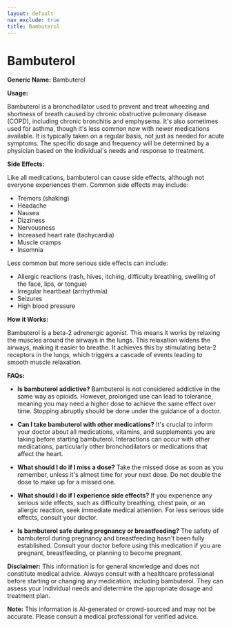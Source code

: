 ```yaml
---
layout: default
nav_exclude: true
title: Bambuterol
---
```


# Bambuterol

**Generic Name:** Bambuterol

**Usage:**

Bambuterol is a bronchodilator used to prevent and treat wheezing and shortness of breath caused by chronic obstructive pulmonary disease (COPD), including chronic bronchitis and emphysema.  It's also sometimes used for asthma, though it's less common now with newer medications available.  It is typically taken on a regular basis, not just as needed for acute symptoms.  The specific dosage and frequency will be determined by a physician based on the individual's needs and response to treatment.

**Side Effects:**

Like all medications, bambuterol can cause side effects, although not everyone experiences them.  Common side effects may include:

* Tremors (shaking)
* Headache
* Nausea
* Dizziness
* Nervousness
* Increased heart rate (tachycardia)
* Muscle cramps
* Insomnia


Less common but more serious side effects can include:

* Allergic reactions (rash, hives, itching, difficulty breathing, swelling of the face, lips, or tongue)
* Irregular heartbeat (arrhythmia)
* Seizures
* High blood pressure


**How it Works:**

Bambuterol is a beta-2 adrenergic agonist. This means it works by relaxing the muscles around the airways in the lungs. This relaxation widens the airways, making it easier to breathe.  It achieves this by stimulating beta-2 receptors in the lungs, which triggers a cascade of events leading to smooth muscle relaxation.

**FAQs:**

* **Is bambuterol addictive?**  Bambuterol is not considered addictive in the same way as opioids. However, prolonged use can lead to tolerance, meaning you may need a higher dose to achieve the same effect over time.  Stopping abruptly should be done under the guidance of a doctor.

* **Can I take bambuterol with other medications?**  It's crucial to inform your doctor about all medications, vitamins, and supplements you are taking before starting bambuterol.  Interactions can occur with other medications, particularly other bronchodilators or medications that affect the heart.

* **What should I do if I miss a dose?**  Take the missed dose as soon as you remember, unless it's almost time for your next dose.  Do not double the dose to make up for a missed one.

* **What should I do if I experience side effects?**  If you experience any serious side effects, such as difficulty breathing, chest pain, or an allergic reaction, seek immediate medical attention. For less serious side effects, consult your doctor.

* **Is bambuterol safe during pregnancy or breastfeeding?** The safety of bambuterol during pregnancy and breastfeeding hasn't been fully established. Consult your doctor before using this medication if you are pregnant, breastfeeding, or planning to become pregnant.


**Disclaimer:** This information is for general knowledge and does not constitute medical advice. Always consult with a healthcare professional before starting or changing any medication, including bambuterol.  They can assess your individual needs and determine the appropriate dosage and treatment plan.


**Note:** This information is AI-generated or crowd-sourced and may not be accurate. Please consult a medical professional for verified advice.